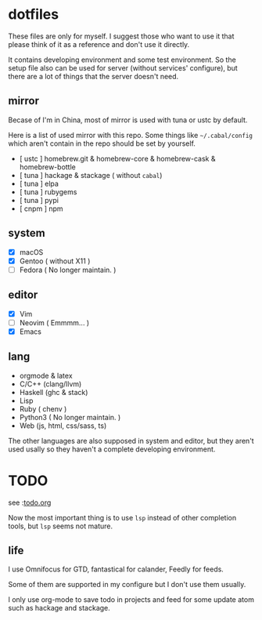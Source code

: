 # dotfiles

These files are only for myself. I suggest those who want to use it that please think of it as a reference and don't use
it directly.

It contains developing environment and some test environment. So the setup file also can be used for server (without
services' configure), but there are a lot of things that the server doesn't need.

## mirror

Becase of I'm in China, most of mirror is used with tuna or ustc by default.

Here is a list of used mirror with this repo. Some things like `~/.cabal/config` which aren't contain in the repo should be set by yourself.

- [ ustc ] homebrew.git & homebrew-core & homebrew-cask & homebrew-bottle
- [ tuna ] hackage & stackage ( without `cabal`)
- [ tuna ] elpa
- [ tuna ] rubygems
- [ tuna ] pypi
- [ cnpm ] npm

## system
- [x] macOS
- [x] Gentoo ( without X11 )
- [ ] Fedora ( No longer maintain. )

## editor
- [X] Vim
- [ ] Neovim ( Emmmm... )
- [X] Emacs

## lang
- orgmode & latex
- C/C++ (clang/llvm)
- Haskell (ghc & stack)
- Lisp
- Ruby ( chenv )
- Python3 ( No longer maintain. )
- Web (js, html, css/sass, ts)

The other languages are also supposed in system and editor, but they aren't used usally so they haven't a complete
developing environment.

# TODO

see :[todo.org](todo.org)

Now the most important thing is to use `lsp` instead of other completion tools, but `lsp` seems not mature.

## life

I use Omnifocus for GTD, fantastical for calander, Feedly for feeds.

Some of them are supported in my configure but I don't use them usually.

I only use org-mode to save todo in projects and feed for some update atom such as hackage and stackage.
